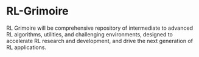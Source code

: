 # RL-Grimoire
RL Grimoire will be comprehensive repository of intermediate to advanced RL algorithms, utilities, and challenging environments, designed to accelerate RL research and development, and drive the next generation of RL applications.
